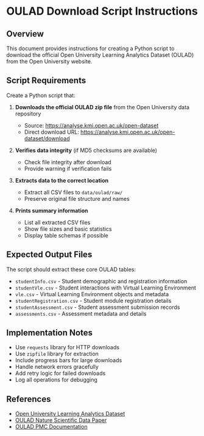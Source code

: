 # OULAD Download Script Instructions

## Overview
This document provides instructions for creating a Python script to download the official Open University Learning Analytics Dataset (OULAD) from the Open University website.

## Script Requirements

Create a Python script that:

1. **Downloads the official OULAD zip file** from the Open University data repository
   - Source: https://analyse.kmi.open.ac.uk/open-dataset
   - Direct download URL: https://analyse.kmi.open.ac.uk/open-dataset/download

2. **Verifies data integrity** (if MD5 checksums are available)
   - Check file integrity after download
   - Provide warning if verification fails

3. **Extracts data to the correct location**
   - Extract all CSV files to `data/oulad/raw/`
   - Preserve original file structure and names

4. **Prints summary information**
   - List all extracted CSV files
   - Show file sizes and basic statistics
   - Display table schemas if possible

## Expected Output Files

The script should extract these core OULAD tables:
- `studentInfo.csv` - Student demographic and registration information
- `studentVle.csv` - Student interactions with Virtual Learning Environment
- `vle.csv` - Virtual Learning Environment objects and metadata
- `studentRegistration.csv` - Student module registration details
- `studentAssessment.csv` - Student assessment submission records
- `assessments.csv` - Assessment metadata and details

## Implementation Notes

- Use `requests` library for HTTP downloads
- Use `zipfile` library for extraction
- Include progress bars for large downloads
- Handle network errors gracefully
- Add retry logic for failed downloads
- Log all operations for debugging

## References

- [Open University Learning Analytics Dataset](https://analyse.kmi.open.ac.uk/open-dataset)
- [OULAD Nature Scientific Data Paper](https://www.nature.com/articles/sdata2017171)
- [OULAD PMC Documentation](https://pmc.ncbi.nlm.nih.gov/articles/PMC5704676/)
